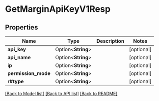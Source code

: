 # GetMarginApiKeyV1Resp

## Properties

Name | Type | Description | Notes
------------ | ------------- | ------------- | -------------
**api_key** | Option<**String**> |  | [optional]
**api_name** | Option<**String**> |  | [optional]
**ip** | Option<**String**> |  | [optional]
**permission_mode** | Option<**String**> |  | [optional]
**r#type** | Option<**String**> |  | [optional]

[[Back to Model list]](../README.md#documentation-for-models) [[Back to API list]](../README.md#documentation-for-api-endpoints) [[Back to README]](../README.md)


